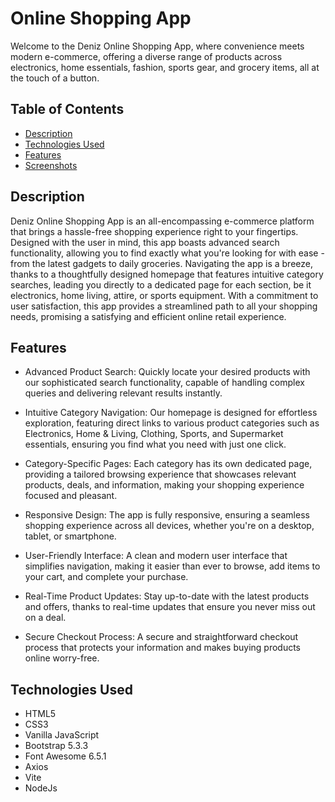 # Online Shopping App

Welcome to the Deniz Online Shopping App, where convenience meets modern e-commerce, offering a diverse range of products across electronics, home essentials, fashion, sports gear, and grocery items, all at the touch of a button.

## Table of Contents

- [Description](#Description)
- [Technologies Used](#technologies-used)
- [Features](#features)
- [Screenshots](#Screenshots)


## Description

Deniz Online Shopping App is an all-encompassing e-commerce platform that brings a hassle-free shopping experience right to your fingertips. Designed with the user in mind, this app boasts advanced search functionality, allowing you to find exactly what you're looking for with ease - from the latest gadgets to daily groceries. Navigating the app is a breeze, thanks to a thoughtfully designed homepage that features intuitive category searches, leading you directly to a dedicated page for each section, be it electronics, home living, attire, or sports equipment. With a commitment to user satisfaction, this app provides a streamlined path to all your shopping needs, promising a satisfying and efficient online retail experience.

## Features
- Advanced Product Search: Quickly locate your desired products with our sophisticated search functionality, capable of handling complex queries and delivering relevant results instantly.

- Intuitive Category Navigation: Our homepage is designed for effortless exploration, featuring direct links to various product categories such as Electronics, Home & Living, Clothing, Sports, and Supermarket essentials, ensuring you find what you need with just one click.

- Category-Specific Pages: Each category has its own dedicated page, providing a tailored browsing experience that showcases relevant products, deals, and information, making your shopping experience focused and pleasant.

- Responsive Design: The app is fully responsive, ensuring a seamless shopping experience across all devices, whether you're on a desktop, tablet, or smartphone.

- User-Friendly Interface: A clean and modern user interface that simplifies navigation, making it easier than ever to browse, add items to your cart, and complete your purchase.

- Real-Time Product Updates: Stay up-to-date with the latest products and offers, thanks to real-time updates that ensure you never miss out on a deal.

- Secure Checkout Process: A secure and straightforward checkout process that protects your information and makes buying products online worry-free.

## Technologies Used 

- HTML5
- CSS3
- Vanilla JavaScript
- Bootstrap 5.3.3
- Font Awesome 6.5.1
- Axios
- Vite
- NodeJs
